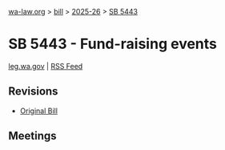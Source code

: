 [wa-law.org](/) > [bill](/bill/) > [2025-26](/bill/2025-26/) > [SB 5443](/bill/2025-26/sb/5443/)

# SB 5443 - Fund-raising events
[leg.wa.gov](https://app.leg.wa.gov/billsummary?BillNumber=5443&Year=2025&Initiative=false) | [RSS Feed](./rss.xml)

## Revisions
* [Original Bill](1/)

## Meetings